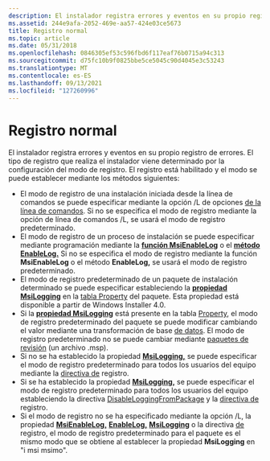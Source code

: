 ```yaml
---
description: El instalador registra errores y eventos en su propio registro de errores.
ms.assetid: 244e9afa-2052-469e-aa57-424e03ce5673
title: Registro normal
ms.topic: article
ms.date: 05/31/2018
ms.openlocfilehash: 0846305ef53c596fbd6f117eaf76b0715a94c313
ms.sourcegitcommit: d75fc10b9f0825bbe5ce5045c90d4045e3c53243
ms.translationtype: MT
ms.contentlocale: es-ES
ms.lasthandoff: 09/13/2021
ms.locfileid: "127260996"
---
```

# <a name="normal-logging"></a>Registro normal

El instalador registra errores y eventos en su propio registro de errores. El tipo de registro que realiza el instalador viene determinado por la configuración del modo de registro. El registro está habilitado y el modo se puede establecer mediante los métodos siguientes:

-   El modo de registro de una instalación iniciada desde la línea de comandos se puede especificar mediante la opción /L de opciones [de la línea de comandos](command-line-options.md). Si no se especifica el modo de registro mediante la opción de línea de comandos /L, se usará el modo de registro predeterminado.
-   El modo de registro de un proceso de instalación se puede especificar mediante programación mediante la [**función MsiEnableLog**](/windows/desktop/api/Msi/nf-msi-msienableloga) o el [**método EnableLog.**](installer-enablelog.md) Si no se especifica el modo de registro mediante la función **MsiEnableLog** o el método **EnableLog,** se usará el modo de registro predeterminado.
-   El modo de registro predeterminado de un paquete de instalación determinado se puede especificar estableciendo la [**propiedad MsiLogging**](msilogging.md) en la [tabla Property](property-table.md) del paquete. Esta propiedad está disponible a partir de Windows Installer 4.0.
-   Si la [**propiedad MsiLogging**](msilogging.md) está presente en la tabla [Property](property-table.md), el modo de registro predeterminado del paquete se puede modificar cambiando el valor mediante una transformación de base [de datos](database-transforms.md). El modo de registro predeterminado no se puede cambiar mediante [paquetes de revisión](patch-packages.md) (un archivo .msp).
-   Si no se ha establecido la propiedad [**MsiLogging,**](msilogging.md) se puede especificar el modo de registro predeterminado para todos los usuarios del equipo mediante la [directiva de](logging.md) registro.
-   Si se ha establecido la propiedad [**MsiLogging,**](msilogging.md) se puede especificar el modo de registro predeterminado para todos los usuarios del equipo estableciendo la directiva [DisableLoggingFromPackage](disableloggingfrompackage.md) y la [directiva de](logging.md) registro.
-   Si el modo de registro no se ha especificado mediante la opción /L, la propiedad [**MsiEnableLog,**](/windows/desktop/api/Msi/nf-msi-msienableloga) [**EnableLog,**](installer-enablelog.md) [**MsiLogging**](msilogging.md) o la directiva [de](logging.md) registro, el modo de registro predeterminado para el paquete es el mismo modo que se obtiene al establecer la propiedad **MsiLogging** en "i msi msimo".

 

 



